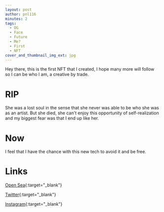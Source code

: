 ```yaml
---
layout: post
author: pnl116
minutes: 2
tags:
  - OG
  - Face
  - Future
  - Me?
  - First
  - NFT
cover_and_thumbnail_img_ext: jpg
---
```

Hey there, this is the first NFT that I created, I hope many more will follow so I can be who I am, a creative by trade.

# RIP

She was a lost soul in the sense that she never was able to be who she was as an artist.
But she died, she can't enjoy this opportunity of self-realization and my biggest fear was that I end up like her.

# Now

I feel that I have the chance with this new tech to avoid it and be free.

# Links

[Open Sea](https://opensea.io/assets/matic/0x2953399124f0cbb46d2cbacd8a89cf0599974963/63563879131930590497082280126170747764774186946585715906348796664753120346113/){:target="_blank"}

[Twitter](https://twitter.com/pnl116/status/1462373019419090948){:target="_blank"}

[Instagram](https://www.instagram.com/p/CWiOAoxIkDF/){:target="_blank"}
